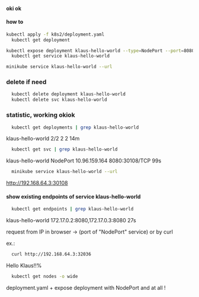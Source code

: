 #### oki ok
#### how to

```sh
kubectl apply -f k8s2/deployment.yaml
  kubectl get deployment

kubectl expose deployment klaus-hello-world --type=NodePort --port=8080
  kubectl get service klaus-hello-world

minikube service klaus-hello-world --url
```

### delete if need
```sh
  kubectl delete deployment klaus-hello-world 
  kubectl delete svc klaus-hello-world
```

### statistic, working okiok
```sh
  kubectl get deployments | grep klaus-hello-world
```
  klaus-hello-world   2/2     2            2           14m

```sh
  kubectl get svc | grep klaus-hello-world
```
  klaus-hello-world      NodePort    10.96.159.164    <none>        8080:30108/TCP   99s

```sh
  minikube service klaus-hello-world --url
```
  http://192.168.64.3:30108

#### show existing endpoints of service klaus-hello-world
```sh
  kubectl get endpoints | grep klaus-hello-world
```
  klaus-hello-world      172.17.0.2:8080,172.17.0.3:8080   27s

request from IP in browser -> (port of "NodePort" service)
or by curl

ex.:

```sh
  curl http://192.168.64.3:32036
```
  Hello Klaus!!%

```sh
  kubectl get nodes -o wide
```

deployment.yaml + expose deployment with NodePort and at all !
